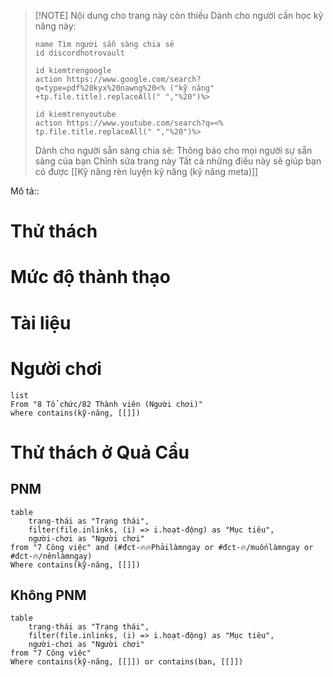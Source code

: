 > [!NOTE] Nội dung cho trang này còn thiếu
> Dành cho người cần học kỹ năng này:
> ```button
> name Tìm người sẵn sàng chia sẻ
> id discordhotrovault
> ```
> ```button
> id kiemtrengoogle
> action https://www.google.com/search?q=type=pdf%20kyx%20nawng%20<% ("kỹ năng" +tp.file.title).replaceAll(" ","%20")%>
> ```
> ```button
> id kiemtrenyoutube
> action https://www.youtube.com/search?q=<% tp.file.title.replaceAll(" ","%20")%>
> ```
> Dành cho người sẵn sàng chia sẻ:
> Thông báo cho mọi người sự sẵn sàng của bạn
> Chỉnh sửa trang này
> Tất cả những điều này sẽ giúp bạn có được [[Kỹ năng rèn luyện kỹ năng (kỹ năng meta)]]


Mô tả::
# Thử thách
# Mức độ thành thạo
# Tài liệu

# Người chơi
```dataview
list
From "8 Tổ chức/82 Thành viên (Người chơi)" 
where contains(kỹ-năng, [[]])
```

# Thử thách ở Quả Cầu
## PNM
```dataview
table 
	trạng-thái as "Trạng thái", 
	filter(file.inlinks, (i) => i.hoạt-động) as "Mục tiêu",
	người-chơi as "Người chơi"
from "7 Công việc" and (#đct-🔥🔥Phảilàmngay or #đct-🔥/muốnlàmngay or #đct-🔥/nênlàmngay)
Where contains(kỹ-năng, [[]])
```
## Không PNM
```dataview
table 
	trạng-thái as "Trạng thái", 
	filter(file.inlinks, (i) => i.hoạt-động) as "Mục tiêu",
	người-chơi as "Người chơi"
from "7 Công việc"
Where contains(kỹ-năng, [[]]) or contains(ban, [[]])
```